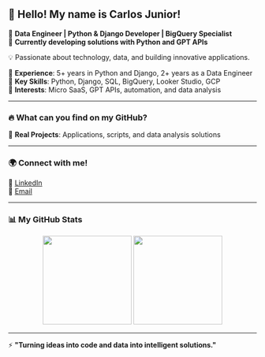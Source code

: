 ## 👋 Hello! My name is Carlos Junior!  

🚀 **Data Engineer | Python & Django Developer | BigQuery Specialist**  
🎯 **Currently developing solutions with Python and GPT APIs**  

💡 Passionate about technology, data, and building innovative applications.  

🔹 **Experience**: 5+ years in Python and Django, 2+ years as a Data Engineer  
🔹 **Key Skills**: Python, Django, SQL, BigQuery, Looker Studio, GCP  
🔹 **Interests**: Micro SaaS, GPT APIs, automation, and data analysis  

---

### 🔥 **What can you find on my GitHub?**  
📌 **Real Projects**: Applications, scripts, and data analysis solutions  

---

### 🌍 **Connect with me!**  
🔗 [LinkedIn](https://www.linkedin.com/in/ba-carlosjunior)  
📧 [Email](mailto:ba.carlosjunior@gmail.com)  

---

### 📊 **My GitHub Stats**  
<div align="center">
  <img height="180em" src="https://github-readme-stats.vercel.app/api?username=bacarlosjunior&show_icons=true&theme=tokyonight" />
  <img height="180em" src="https://github-readme-stats.vercel.app/api/top-langs/?username=bacarlosjunior&layout=compact&langs_count=6&theme=tokyonight" />
</div>  

---

⚡ **"Turning ideas into code and data into intelligent solutions."**  
